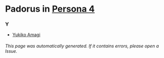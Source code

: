 # Padorus in [Persona 4](https://myanimelist.net/manga/10580/Persona_4)

### Y
* [Yukiko Amagi](https://github.com/shadow578/Project-Padoru/blob/master/table-of-contents/characters/YukikoAmagi.md)

###### This page was automatically generated. If it contains errors, please open a Issue.
